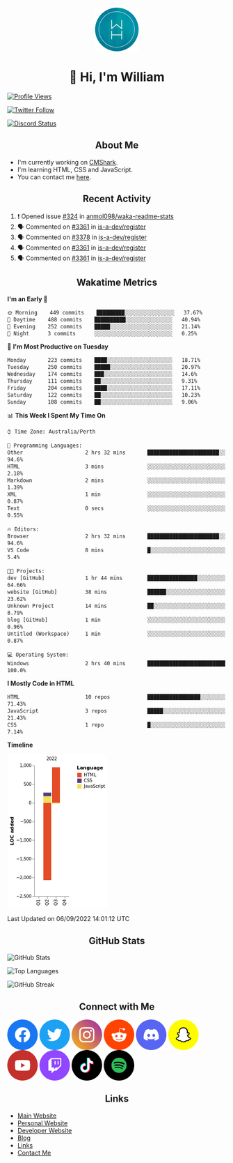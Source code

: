 <p align="center"><img src="https://github.com/williamdavidharrison/williamdavidharrison/blob/main/assets/logo.png" height="100" width="100"></p>

<h1 align="center">👋 Hi, I'm William</h1>

[![Profile Views](https://komarev.com/ghpvc/?username=williamdavidharrison&color=blue&style=for-the-badge)](https://github.com/williamdavidharrison)

[![Twitter Follow](https://img.shields.io/twitter/follow/WDHarrison09?color=1DA1F2&logo=twitter&style=for-the-badge)](https://twitter.com/intent/user?screen_name=wdharrison09)

[![Discord Status](https://dcbadge.vercel.app/api/shield/853158265466257448?theme=discord-inverted)](https://discord.com/users/853158265466257448)

<h2 align="center">About Me</h2>

* I'm currently working on [CMShark](https://github.com/wclarkey/cmshark).
* I'm learning HTML, CSS and JavaScript.
* You can contact me [here](https://contact.williamharrison.me).

<h2 align="center">Recent Activity</h2>

<!--START_SECTION:activity-->
1. ❗️ Opened issue [#324](https://github.com/anmol098/waka-readme-stats/issues/324) in [anmol098/waka-readme-stats](https://github.com/anmol098/waka-readme-stats)
2. 🗣 Commented on [#3361](https://github.com/is-a-dev/register/issues/3361) in [is-a-dev/register](https://github.com/is-a-dev/register)
3. 🗣 Commented on [#3378](https://github.com/is-a-dev/register/issues/3378) in [is-a-dev/register](https://github.com/is-a-dev/register)
4. 🗣 Commented on [#3361](https://github.com/is-a-dev/register/issues/3361) in [is-a-dev/register](https://github.com/is-a-dev/register)
5. 🗣 Commented on [#3361](https://github.com/is-a-dev/register/issues/3361) in [is-a-dev/register](https://github.com/is-a-dev/register)
<!--END_SECTION:activity-->

<h2 align="center">Wakatime Metrics</h2>

<!--START_SECTION:waka-->
**I'm an Early 🐤** 

```text
🌞 Morning    449 commits    █████████░░░░░░░░░░░░░░░░   37.67% 
🌆 Daytime    488 commits    ██████████░░░░░░░░░░░░░░░   40.94% 
🌃 Evening    252 commits    █████░░░░░░░░░░░░░░░░░░░░   21.14% 
🌙 Night      3 commits      ░░░░░░░░░░░░░░░░░░░░░░░░░   0.25%

```
📅 **I'm Most Productive on Tuesday** 

```text
Monday       223 commits    ████░░░░░░░░░░░░░░░░░░░░░   18.71% 
Tuesday      250 commits    █████░░░░░░░░░░░░░░░░░░░░   20.97% 
Wednesday    174 commits    ███░░░░░░░░░░░░░░░░░░░░░░   14.6% 
Thursday     111 commits    ██░░░░░░░░░░░░░░░░░░░░░░░   9.31% 
Friday       204 commits    ████░░░░░░░░░░░░░░░░░░░░░   17.11% 
Saturday     122 commits    ██░░░░░░░░░░░░░░░░░░░░░░░   10.23% 
Sunday       108 commits    ██░░░░░░░░░░░░░░░░░░░░░░░   9.06%

```


📊 **This Week I Spent My Time On** 

```text
⌚︎ Time Zone: Australia/Perth

💬 Programming Languages: 
Other                    2 hrs 32 mins       ███████████████████████░░   94.6% 
HTML                     3 mins              ░░░░░░░░░░░░░░░░░░░░░░░░░   2.18% 
Markdown                 2 mins              ░░░░░░░░░░░░░░░░░░░░░░░░░   1.39% 
XML                      1 min               ░░░░░░░░░░░░░░░░░░░░░░░░░   0.87% 
Text                     0 secs              ░░░░░░░░░░░░░░░░░░░░░░░░░   0.55%

🔥 Editors: 
Browser                  2 hrs 32 mins       ███████████████████████░░   94.6% 
VS Code                  8 mins              █░░░░░░░░░░░░░░░░░░░░░░░░   5.4%

🐱‍💻 Projects: 
dev [GitHub]             1 hr 44 mins        ████████████████░░░░░░░░░   64.66% 
website [GitHub]         38 mins             ██████░░░░░░░░░░░░░░░░░░░   23.62% 
Unknown Project          14 mins             ██░░░░░░░░░░░░░░░░░░░░░░░   8.79% 
blog [GitHub]            1 min               ░░░░░░░░░░░░░░░░░░░░░░░░░   0.96% 
Untitled (Workspace)     1 min               ░░░░░░░░░░░░░░░░░░░░░░░░░   0.87%

💻 Operating System: 
Windows                  2 hrs 40 mins       █████████████████████████   100.0%

```

**I Mostly Code in HTML** 

```text
HTML                     10 repos            █████████████████░░░░░░░░   71.43% 
JavaScript               3 repos             █████░░░░░░░░░░░░░░░░░░░░   21.43% 
CSS                      1 repo              █░░░░░░░░░░░░░░░░░░░░░░░░   7.14%

```


**Timeline**

![Chart not found](https://raw.githubusercontent.com/WilliamDavidHarrison/WilliamDavidHarrison/main/charts/bar_graph.png) 


 Last Updated on 06/09/2022 14:01:12 UTC
<!--END_SECTION:waka-->

<h2 align="center">GitHub Stats</h2>

![GitHub Stats](https://github-readme-stats.api.williamharrison.dev/api?username=williamdavidharrison&theme=algolia&show_icons=true&border_radius=8&count_private=true&include_all_commits=true)

![Top Languages](https://github-readme-stats.api.williamharrison.dev/api/top-langs/?username=williamdavidharrison&theme=algolia&layout=compact&border_radius=8)

![GitHub Streak](https://wh-github-readme-streak-stats.herokuapp.com/?user=WilliamDavidHarrison&theme=dark)

<h2 align="center">Connect with Me</h2>

<a href="https://www.facebook.com/wdharrison09"><img align="center" src="assets/facebook.png" height="70" width="70" /></a>
<a href="https://twitter.com/wdharrison09"><img align="center" src="assets/twitter.png" height="70" width="70" /></a>
<a href="https://www.instagram.com/wdharrison09"><img align="center" src="assets/instagram.png" height="70" width="70" /></a>
<a href="https://www.reddit.com/u/williamdavidharrison"><img align="center" src="assets/reddit.png" height="70" width="70" /></a>
<a href="https://discord.com/users/853158265466257448"><img align="center" src="assets/discord.png" height="70" width="70" /></a>
<a href="https://snapchat.com/add/wdharrison09"><img align="center" src="assets/snapchat.png" height="70" width="70" /></a>
<a href="https://www.youtube.com/channel/UCzHwrpKSSMcnt-srjRqQqjg"><img align="center" src="assets/youtube.png" height="70" width="70" /></a>
<a href="https://www.twitch.tv/wdharrison09"><img align="center" src="assets/twitch.png" height="70" width="70" /></a>
<a href="https://www.tiktok.com/@wdharrison09"><img align="center" src="assets/tiktok.png" height="70" width="70" /></a>
<a href="https://open.spotify.com/user/4kteqc82me1u1vxevzly2azqs"><img align="center" src="assets/spotify.png" height="70" width="70" /></a>

<h2 align="center">Links</h2>

* [Main Website](https://williamharrison.xyz)
* [Personal Website](https://william.net.au)
* [Developer Website](https://williamharrison.dev)
* [Blog](https://www.williamharrison.blog)
* [Links](https://williamharrison.me)
* [Contact Me](https://contact.williamharrison.me)

